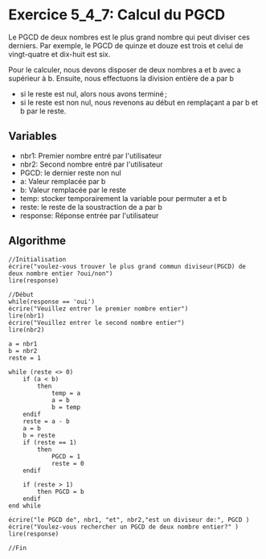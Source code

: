 # Exercice 5_4_7: Calcul du PGCD

Le PGCD de deux nombres est le plus grand nombre qui peut diviser ces derniers. Par
exemple, le PGCD de quinze et douze est trois et celui de vingt-quatre et dix-huit est six.

Pour le calculer, nous devons disposer de deux nombres a et b avec a supérieur à b. Ensuite,
nous effectuons la division entière de a par b

- si le reste est nul, alors nous avons terminé ;
- si le reste est non nul, nous revenons au début en remplaçant a par b et b par le reste.

## Variables

- nbr1: Premier nombre entré par l'utilisateur
- nbr2: Second nombre entré par l'utilisateur
- PGCD: le dernier reste non nul
- a: Valeur remplacée par b
- b: Valeur remplacée par le reste
- temp: stocker temporairement la variable pour permuter a et b
- reste: le reste de la soustraction de a par b
- response: Réponse entrée par l'utilisateur

## Algorithme

```
//Initialisation
écrire("voulez-vous trouver le plus grand commun diviseur(PGCD) de deux nombre entier ?oui/non")
lire(response)

//Début
while(response == 'oui')
écrire("Veuillez entrer le premier nombre entier")
lire(nbr1)
écrire("Veuillez entrer le second nombre entier")
lire(nbr2)

a = nbr1
b = nbr2
reste = 1

while (reste <> 0)
    if (a < b)
        then
            temp = a
            a = b
            b = temp
    endif
    reste = a - b
    a = b
    b = reste
    if (reste == 1)
        then
            PGCD = 1
            reste = 0
    endif

    if (reste > 1)
        then PGCD = b
    endif
end while

écrire("le PGCD de", nbr1, "et", nbr2,"est un diviseur de:", PGCD )
écrire("Voulez-vous rechercher un PGCD de deux nombre entier?" )
lire(response)

//Fin
```
